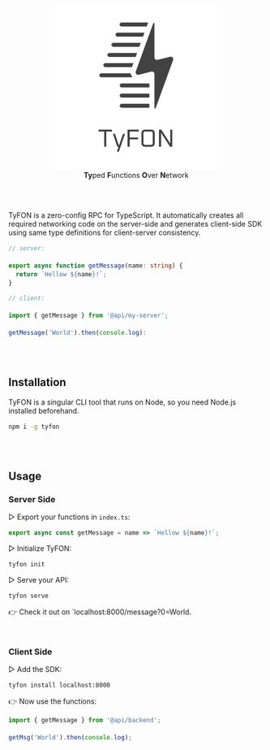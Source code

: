<div align="center">
  <img src="/tyfon-type.svg" width="320px"/>
  <div><b>Ty</b>ped <b>F</b>unctions <b>O</b>ver <b>N</b>etwork</div>
</div>

<br><br>

TyFON is a zero-config RPC for TypeScript. It automatically creates all required networking code on the server-side and generates client-side SDK using same type definitions for client-server consistency.

```ts
// server:

export async function getMessage(name: string) {
  return `Hellow ${name}!`;
}
```
```ts
// client:

import { getMessage } from '@api/my-server';

getMessage('World').then(console.log):
```

<br><br>

## Installation

TyFON is a singular CLI tool that runs on Node, so you need Node.js installed beforehand.
```bash
npm i -g tyfon
```

<br><br>

## Usage

### Server Side

▷ Export your functions in `index.ts`:

```ts
export async const getMessage = name => `Hellow ${name}!`;
```

▷ Initialize TyFON:
```bash
tyfon init
```

▷ Serve your API:
```bash
tyfon serve
```

👉 Check it out on `localhost:8000/message?0=World.

<br>

### Client Side

▷ Add the SDK:

```bash
tyfon install localhost:8000
```

👉 Now use the functions:

```ts
import { getMessage } from '@api/backend';

getMsg('World').then(console.log);
```
